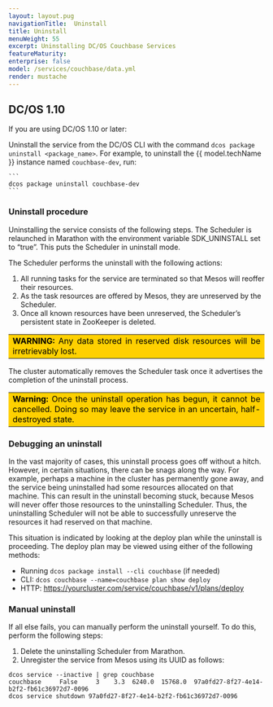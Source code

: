 ```yaml
---
layout: layout.pug
navigationTitle:  Uninstall
title: Uninstall
menuWeight: 55
excerpt: Uninstalling DC/OS Couchbase Services
featureMaturity:
enterprise: false
model: /services/couchbase/data.yml
render: mustache
---
```


## DC/OS 1.10

If you are using DC/OS 1.10 or later:

Uninstall the service from the DC/OS CLI with the command `dcos package uninstall <package_name>`. For example, to uninstall the {{ model.techName }} instance named `couchbase-dev`, run:

    ```
    dcos package uninstall couchbase-dev
    ```

### Uninstall procedure

Uninstalling the service consists of the following steps. The Scheduler is relaunched in Marathon with the environment variable SDK_UNINSTALL set to “true”. This puts the Scheduler in uninstall mode.

The Scheduler performs the uninstall with the following actions:

   1. All running tasks for the service are terminated so that Mesos will reoffer their resources.
   1. As the task resources are offered by Mesos, they are unreserved by the Scheduler.
   1. Once all known resources have been unreserved, the Scheduler’s persistent state in ZooKeeper is deleted.

<table class=“table” bgcolor=#ffd000>
<tr> 
  <td align=justify style=color:black><strong>WARNING:</strong> Any data stored in reserved disk resources will be irretrievably lost.</td> 
</tr> 
</table>

The cluster automatically removes the Scheduler task once it advertises the completion of the uninstall process.

<table class=“table” bgcolor=#ffd000>
<tr> 
  <td align=justify style=color:black><strong>Warning:</strong> Once the uninstall operation has begun, it cannot be cancelled. Doing so may leave the service in an uncertain, half-destroyed state.</td> 
</tr> 
</table>


### Debugging an uninstall

In the vast majority of cases, this uninstall process goes off without a hitch. However, in certain situations, there can be snags along the way. For example, perhaps a machine in the cluster has permanently gone away, and the service being uninstalled had some resources allocated on that machine. This can result in the uninstall becoming stuck, because Mesos will never offer those resources to the uninstalling Scheduler. Thus, the uninstalling Scheduler will not be able to successfully unreserve the resources it had reserved on that machine.

This situation is indicated by looking at the deploy plan while the uninstall is proceeding. The deploy plan may be viewed using either of the following methods:

- Running `dcos package install --cli couchbase` (if needed)
- CLI: `dcos couchbase --name=couchbase plan show deploy`
- HTTP: https://yourcluster.com/service/couchbase/v1/plans/deploy

### Manual uninstall    

If all else fails, you can manually perform the uninstall yourself. To do this, perform the following steps:

1. Delete the uninstalling Scheduler from Marathon.
1. Unregister the service from Mesos using its UUID as follows:

```shell
dcos service --inactive | grep couchbase
couchbase     False     3    3.3  6240.0  15768.0  97a0fd27-8f27-4e14-b2f2-fb61c36972d7-0096
dcos service shutdown 97a0fd27-8f27-4e14-b2f2-fb61c36972d7-0096
```
